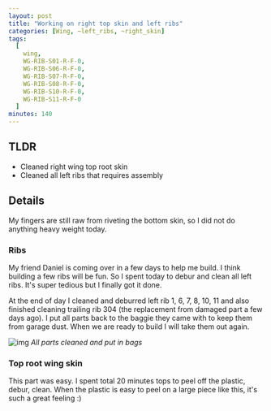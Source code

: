 ```yaml
---
layout: post
title: "Working on right top skin and left ribs"
categories: [Wing, ~left_ribs, ~right_skin]
tags:
  [
    wing,
    WG-RIB-S01-R-F-0,
    WG-RIB-S06-R-F-0,
    WG-RIB-S07-R-F-0,
    WG-RIB-S08-R-F-0,
    WG-RIB-S10-R-F-0,
    WG-RIB-S11-R-F-0
  ]
minutes: 140
---
```


## TLDR

- Cleaned right wing top root skin
- Cleaned all left ribs that requires assembly

## Details

My fingers are still raw from riveting the bottom skin, so I did not do anything heavy weight today.

### Ribs

My friend Daniel is coming over in a few days to help me build. I think building a few ribs will be fun. So I spent today to debur and clean all left ribs. It's super tedious but I finally got it done.

At the end of day I cleaned and deburred left rib 1, 6, 7, 8, 10, 11 and also finished cleaning trailing rib 304 (the replacement from damaged part a few days ago). I put all parts back to the baggie they came with to keep them from garage dust. When we are ready to build I will take them out again.

![img](https://lh3.googleusercontent.com/pw/AP1GczMpwfp5Aoe5Q1p3GNizTNISsKYIfmQVogJLpzrUKRwIvQcPI26NSydrB_j9o_iNAWhpB5yqtjO0oiUX0F7U9l14N7ZHOFP5fskj_tlFGEBvqNfyomUAT75EOe5tImipgudAVkEYlRQzFfnuGEecM1t4fg=w2774-h2080-s-no-gm?authuser=0)
_All parts cleaned and put in bags_

### Top root wing skin

This part was easy. I spent total 20 minutes tops to peel off the plastic, debur, clean. When the plastic is easy to peel on a large piece like this, it's such a great feeling :)
